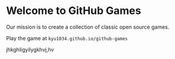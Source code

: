 # Welcome to GitHub Games

Our mission is to create a collection of classic open source games.

Play the game at `kyu1034.github.io/github-games`


jhkghligyilygkhvj,hv
